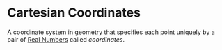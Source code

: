# Cartesian Coordinates

A coordinate system in geometry that specifies each point uniquely by a pair of [Real Numbers](i7rm.md) called _coordinates_.
